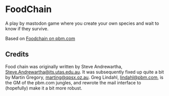 # FoodChain

A play by mastodon game where you create your own species and wait to know if they survive.

Based on [Foodchain on pbm.com](http://www.pbm.com/~lindahl/fchain_rules.html)

## Credits

Food chain was originally written by Steve Andrewartha, Steve.Andrewartha@its.utas.edu.au. It was subsequently fixed up quite a bit by Martin Gregory, marting@qpsx.oz.au. Greg Lindahl, lindahl@pbm.com, is the GM of the pbm.com jungles, and rewrote the mail interface to (hopefully) make it a bit more robust.
